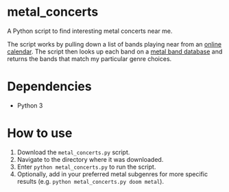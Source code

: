 # metal_concerts

A Python script to find interesting metal concerts near me.

The script works by pulling down a list of bands playing near from an [online calendar](http://www.wrekage.org/events.php).
The script then looks up each band on a [metal band database](http://www.metal-archives.com/) and returns the bands that match my particular genre choices.

# Dependencies

* Python 3

# How to use

1. Download the `metal_concerts.py` script.
2. Navigate to the directory where it was downloaded.
3. Enter `python metal_concerts.py` to run the script.
4. Optionally, add in your preferred metal subgenres for more specific results (e.g. `python metal_concerts.py doom metal`).
